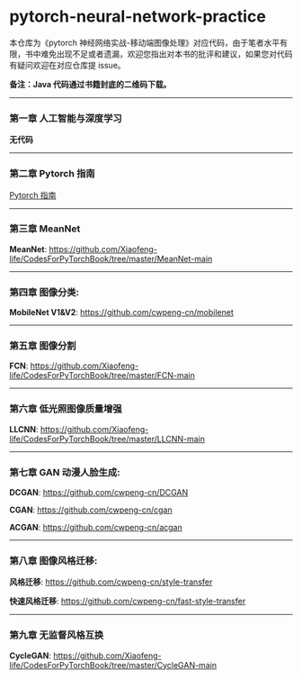 # pytorch-neural-network-practice

本仓库为《pytorch 神经网络实战-移动端图像处理》对应代码，由于笔者水平有限，书中难免出现不足或者遗漏，欢迎您指出对本书的批评和建议，如果您对代码有疑问欢迎在对应仓库提 issue。

**备注：Java 代码通过书籍封底的二维码下载。**

---

### 第一章 人工智能与深度学习

**无代码**

---

### 第二章 Pytorch 指南

[Pytorch 指南](./TutorialPytorch-main/)

---

### 第三章 MeanNet

**MeanNet**: https://github.com/Xiaofeng-life/CodesForPyTorchBook/tree/master/MeanNet-main

---

### 第四章 图像分类:

**MobileNet V1&V2**: https://github.com/cwpeng-cn/mobilenet

---

### 第五章 图像分割

**FCN**: https://github.com/Xiaofeng-life/CodesForPyTorchBook/tree/master/FCN-main

---

### 第六章 低光照图像质量增强

**LLCNN**: https://github.com/Xiaofeng-life/CodesForPyTorchBook/tree/master/LLCNN-main

---

### 第七章 GAN 动漫人脸生成:

**DCGAN**: https://github.com/cwpeng-cn/DCGAN

**CGAN**: https://github.com/cwpeng-cn/cgan

**ACGAN**: https://github.com/cwpeng-cn/acgan

---

### 第八章 图像风格迁移:

**风格迁移**: https://github.com/cwpeng-cn/style-transfer

**快速风格迁移**: https://github.com/cwpeng-cn/fast-style-transfer

---

### 第九章 无监督风格互换

**CycleGAN**: https://github.com/Xiaofeng-life/CodesForPyTorchBook/tree/master/CycleGAN-main
